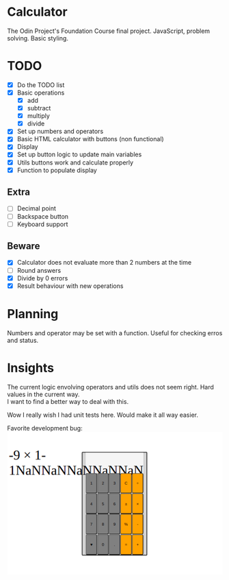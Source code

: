 # Calculator

The Odin Project's Foundation Course final project.
JavaScript, problem solving. Basic styling.

# TODO

- [x] Do the TODO list
- [x] Basic operations
  - [x] add
  - [x] subtract
  - [x] multiply
  - [x] divide
- [x] Set up numbers and operators
- [x] Basic HTML calculator with buttons (non functional)
- [x] Display
- [x] Set up button logic to update main variables
- [x] Utils buttons work and calculate properly
- [x] Function to populate display

## Extra

- [ ] Decimal point
- [ ] Backspace button
- [ ] Keyboard support

## Beware

- [x] Calculator does not evaluate more than 2 numbers at the time
- [ ] Round answers
- [x] Divide by 0 errors
- [x] Result behaviour with new operations

# Planning

Numbers and operator may be set with a function. Useful for checking erros and status.

# Insights

The current logic envolving operators and utils does not seem right. Hard values in the current way. \
I want to find a better way to deal with this. 

Wow I really wish I had unit tests here. Would make it all way easier.

Favorite development bug: \
![Shows a broken calculator app, With overflowing text with lots of 'NaN's in the display.](bug.png "Favorite bug")
